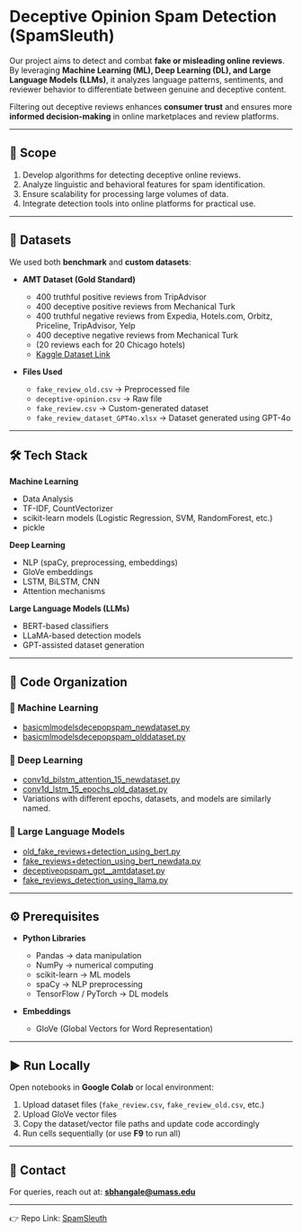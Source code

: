 # Deceptive Opinion Spam Detection (SpamSleuth)

Our project aims to detect and combat **fake or misleading online reviews**. By leveraging **Machine Learning (ML), Deep Learning (DL), and Large Language Models (LLMs)**, it analyzes language patterns, sentiments, and reviewer behavior to differentiate between genuine and deceptive content.  

Filtering out deceptive reviews enhances **consumer trust** and ensures more **informed decision-making** in online marketplaces and review platforms.  

---

## 🚀 Scope
1. Develop algorithms for detecting deceptive online reviews.  
2. Analyze linguistic and behavioral features for spam identification.  
3. Ensure scalability for processing large volumes of data.  
4. Integrate detection tools into online platforms for practical use.  

---

## 📂 Datasets

We used both **benchmark** and **custom datasets**:

- **AMT Dataset (Gold Standard)**  
  - 400 truthful positive reviews from TripAdvisor  
  - 400 deceptive positive reviews from Mechanical Turk  
  - 400 truthful negative reviews from Expedia, Hotels.com, Orbitz, Priceline, TripAdvisor, Yelp  
  - 400 deceptive negative reviews from Mechanical Turk  
  - (20 reviews each for 20 Chicago hotels)  
  - [Kaggle Dataset Link](https://www.kaggle.com/datasets/rtatman/deceptive-opinion-spam-corpus)  

- **Files Used**  
  - `fake_review_old.csv` → Preprocessed file  
  - `deceptive-opinion.csv` → Raw file  
  - `fake_review.csv` → Custom-generated dataset  
  - `fake_review_dataset_GPT4o.xlsx` → Dataset generated using GPT-4o  

---

## 🛠️ Tech Stack

**Machine Learning**  
- Data Analysis  
- TF-IDF, CountVectorizer  
- scikit-learn models (Logistic Regression, SVM, RandomForest, etc.)  
- pickle  

**Deep Learning**  
- NLP (spaCy, preprocessing, embeddings)  
- GloVe embeddings  
- LSTM, BiLSTM, CNN  
- Attention mechanisms  

**Large Language Models (LLMs)**  
- BERT-based classifiers  
- LLaMA-based detection models  
- GPT-assisted dataset generation  

---

## 📂 Code Organization

### 🔹 Machine Learning
- [basicmlmodelsdecepopspam_newdataset.py](https://github.com/SIDEYS/DeceptiveReviewsLLMs/blob/main/basicmlmodelsdecepopspam_newdataset.py)  
- [basicmlmodelsdecepopspam_olddataset.py](https://github.com/SIDEYS/DeceptiveReviewsLLMs/blob/main/basicmlmodelsdecepopspam_olddataset.py)  

### 🔹 Deep Learning
- [conv1d_bilstm_attention_15_newdataset.py](https://github.com/SIDEYS/DeceptiveReviewsLLMs/blob/main/conv1d_bilstm_attention_15_newdataset.py)  
- [conv1d_lstm_15_epochs_old_dataset.py](https://github.com/SIDEYS/DeceptiveReviewsLLMs/blob/main/conv1d_lstm_15_epochs_old_dataset.py)  
- Variations with different epochs, datasets, and models are similarly named.  

### 🔹 Large Language Models
- [old_fake_reviews+detection_using_bert.py](https://github.com/SIDEYS/DeceptiveReviewsLLMs/blob/main/old_fake_reviews%2Bdetection_using_bert.py)  
- [fake_reviews+detection_using_bert_newdata.py](https://github.com/SIDEYS/DeceptiveReviewsLLMs/blob/main/fake_reviews%2Bdetection_using_bert_newdata.py)  
- [deceptiveopspam_gpt__amtdataset.py](https://github.com/SIDEYS/DeceptiveReviewsLLMs/blob/main/deceptiveopspam_gpt__amtdataset.py)  
- [fake_reviews_detection_using_llama.py](https://github.com/SIDEYS/DeceptiveReviewsLLMs/blob/main/fake_reviews_detection_using_llama.py)  

---

## ⚙️ Prerequisites

- **Python Libraries**  
  - Pandas → data manipulation  
  - NumPy → numerical computing  
  - scikit-learn → ML models  
  - spaCy → NLP preprocessing  
  - TensorFlow / PyTorch → DL models  

- **Embeddings**  
  - GloVe (Global Vectors for Word Representation)  

---

## ▶️ Run Locally

Open notebooks in **Google Colab** or local environment:  

1. Upload dataset files (`fake_review.csv`, `fake_review_old.csv`, etc.)  
2. Upload GloVe vector files  
3. Copy the dataset/vector file paths and update code accordingly  
4. Run cells sequentially (or use **F9** to run all)  

---

## 📧 Contact
For queries, reach out at: **sbhangale@umass.edu**  

---

👉 Repo Link: [SpamSleuth](https://github.com/SIDEYS/SpamSleuth)  
